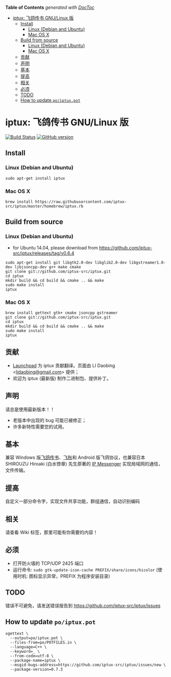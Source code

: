 <!-- START doctoc generated TOC please keep comment here to allow auto update -->
<!-- DON'T EDIT THIS SECTION, INSTEAD RE-RUN doctoc TO UPDATE -->
**Table of Contents**  *generated with [DocToc](https://github.com/thlorenz/doctoc)*

- [iptux: 飞鸽传书 GNU/Linux 版](#iptux-%E9%A3%9E%E9%B8%BD%E4%BC%A0%E4%B9%A6-gnulinux-%E7%89%88)
  - [Install](#install)
    - [Linux (Debian and Ubuntu)](#linux-debian-and-ubuntu)
    - [Mac OS X](#mac-os-x)
  - [Build from source](#build-from-source)
    - [Linux (Debian and Ubuntu)](#linux-debian-and-ubuntu-1)
    - [Mac OS X](#mac-os-x-1)
  - [贡献](#%E8%B4%A1%E7%8C%AE)
  - [声明](#%E5%A3%B0%E6%98%8E)
  - [基本](#%E5%9F%BA%E6%9C%AC)
  - [提高](#%E6%8F%90%E9%AB%98)
  - [相关](#%E7%9B%B8%E5%85%B3)
  - [必须](#%E5%BF%85%E9%A1%BB)
  - [TODO](#todo)
  - [How to update `po/iptux.pot`](#how-to-update-poiptuxpot)

<!-- END doctoc generated TOC please keep comment here to allow auto update -->

# iptux: 飞鸽传书 GNU/Linux 版

[![Build Status](https://travis-ci.org/iptux-src/iptux.svg?branch=master)](https://travis-ci.org/iptux-src/iptux)
[![GitHub version](https://badge.fury.io/gh/iptux-src%2Fiptux.svg)](http://badge.fury.io/gh/iptux-src%2Fiptux)

## Install

### Linux (Debian and Ubuntu)

```
sudo apt-get install iptux
```

### Mac OS X

```
brew install https://raw.githubusercontent.com/iptux-src/iptux/master/homebrew/iptux.rb
```


## Build from source

### Linux (Debian and Ubuntu)

* for Ubuntu 14.04, please download from https://github.com/iptux-src/iptux/releases/tag/v0.6.4

```
sudo apt-get install git libgtk2.0-dev libglib2.0-dev libgstreamer1.0-dev libjsoncpp-dev g++ make cmake
git clone git://github.com/iptux-src/iptux.git
cd iptux
mkdir build && cd build && cmake .. && make
sudo make install
iptux
```

### Mac OS X

```
brew install gettext gtk+ cmake jsoncpp gstreamer
git clone git://github.com/iptux-src/iptux.git
cd iptux
mkdir build && cd build && cmake .. && make
sudo make install
iptux
```


## 贡献

* [Launchpad](http://translations.launchpad.net/iptux/trunk) 为 iptux 贡献翻译。页面由 LI Daobing &lt;lidaobing@gmail.com&gt; 提供；
* 欢迎为 iptux (最新版) 制作二进制包、提供补丁。

## 声明

请总是使用最新版本！！

* 老版本中出现的 bug 可能已被修正；
* 许多新特性需要您的试用。

## 基本

兼容 Windows 版[飞鸽传书](http://www.ipmsg.org.cn/)、[飞秋](http://www.feiq18.com/)和 Android 版飞鸽协议，也兼容日本 SHIROUZU Hiroaki (白水啓章) 先生原著的 [IP Messenger](http://ipmsg.org/) 实现局域网的通信，文件传输。

## 提高

自定义一部分命令字，实现文件共享功能，群组通信，自动识别编码

## 相关
请查看 Wiki 标签，那里可能有你需要的内容！

## 必须

* 打开防火墙的 TCP/UDP 2425 端口
* 运行命令: `sudo gtk-update-icon-cache PREFIX/share/icons/hicolor` (使用时机: 图标显示异常，PREFIX 为程序安装目录)


## TODO
错误不可避免，请发送错误报告到 https://github.com/iptux-src/iptux/issues

## How to update `po/iptux.pot`

```
xgettext \
  --output=po/iptux.pot \
  --files-from=po/POTFILES.in \
  --language=C++ \
  --keyword=_ \
  --from-code=utf-8 \
  --package-name=iptux \
  --msgid-bugs-address=https://github.com/iptux-src/iptux/issues/new \
  --package-version=0.7.3
```
